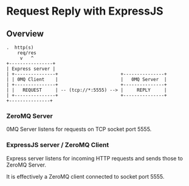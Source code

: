 # Request Reply with ExpressJS

## Overview

 ```
 .  http(s) 
     req/res                          
      v   ^                 
 +----------------+ 
 | Express server |    
 | +---------------+                       +---------------+
 | | 0MQ Client    |                       |   0MQ Server  |
 | +---------------+                       +---------------+
 | |   REQUEST     | -- (tcp://*:5555) --> |     REPLY     |
 | +---------------+                       +---------------+
 +---------------+          
 ```
 
### ZeroMQ Server
 
0MQ Server listens for requests on TCP socket port 5555.
 
### ExpressJS server / ZeroMQ Client
  
Express server listens for incoming HTTP requests 
and sends those to ZeroMQ Server.
  
It is effectively a ZeroMQ client connected to socket port 5555.
 